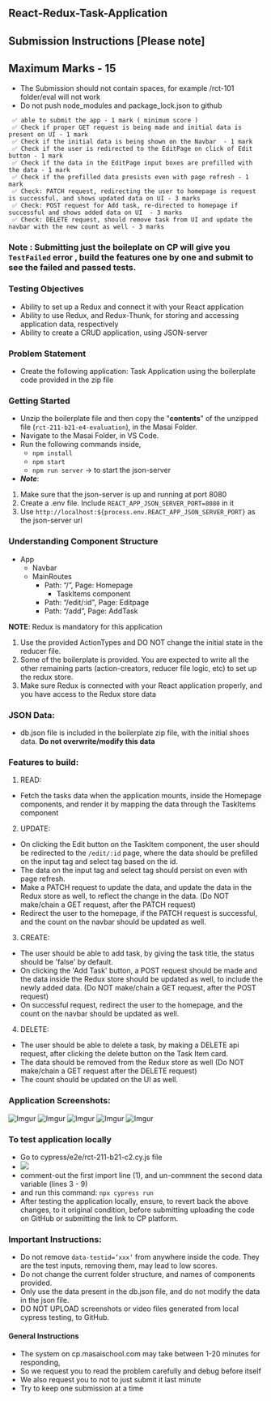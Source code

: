 ## React-Redux-Task-Application

## Submission Instructions [Please note]

## Maximum Marks - 15

- The Submission should not contain spaces, for example /rct-101 folder/eval will not work
- Do not push node_modules and package_lock.json to github

```
 ✅ able to submit the app - 1 mark ( minimum score )
 ✅ Check if proper GET request is being made and initial data is present on UI - 1 mark
 ✅ Check if the initial data is being shown on the Navbar  - 1 mark
 ✅ Check if the user is redirected to the EditPage on click of Edit button - 1 mark
 ✅ Check if the data in the EditPage input boxes are prefilled with the data - 1 mark
 ✅ Check if the prefilled data presists even with page refresh - 1 mark
 ✅ Check: PATCH request, redirecting the user to homepage is request is successful, and shows updated data on UI - 3 marks
 ✅ Check: POST request for Add task, re-directed to homepage if successful and shows added data on UI  - 3 marks
 ✅ Check: DELETE request, should remove task from UI and update the navbar with the new count as well - 3 marks
```

### Note : Submitting just the boileplate on CP will give you `TestFailed` error , build the features one by one and submit to see the failed and passed tests.

### Testing Objectives

- Ability to set up a Redux and connect it with your React application
- Ability to use Redux, and Redux-Thunk, for storing and accessing application data, respectively
- Ability to create a CRUD application, using JSON-server

### Problem Statement

- Create the following application: Task Application using the boilerplate code provided in the zip file

### Getting Started

- Unzip the boilerplate file and then copy the "**contents**" of the unzipped file (`rct-211-b21-e4-evaluation`), in the Masai Folder.
- Navigate to the Masai Folder, in VS Code.
- Run the following commands inside,
  - `npm install`
  - `npm start`
  - `npm run server` -> to start the json-server
- **_Note_**:

1. Make sure that the json-server is up and running at port 8080
2. Create a .env file. Include `REACT_APP_JSON_SERVER_PORT=8080` in it
3. Use `http://localhost:${process.env.REACT_APP_JSON_SERVER_PORT}` as the json-server url

### Understanding Component Structure

- App
  - Navbar
  - MainRoutes
    - Path: “/”, Page: Homepage
      - TaskItems component
    - Path: “/edit/:id", Page: Editpage
    - Path: “/add”, Page: AddTask

**NOTE**: Redux is mandatory for this application

1. Use the provided ActionTypes and DO NOT change the initial state in the reducer file.
2. Some of the boilerplate is provided. You are expected to write all the other remaining parts (action-creators, reducer file logic, etc) to set up the redux store.
3. Make sure Redux is connected with your React application properly, and you have access to the Redux store data

### JSON Data:

- db.json file is included in the boilerplate zip file, with the initial shoes data. **Do not overwrite/modify this data**

### Features to build:

1. READ:

- Fetch the tasks data when the application mounts, inside the Homepage components, and render it by mapping the data through the TaskItems component

2. UPDATE:

- On clicking the Edit button on the TaskItem component, the user should be redirected to the `/edit/:id` page, where the data should be prefilled on the input tag and select tag based on the id.
- The data on the input tag and select tag should persist on even with page refresh.
- Make a PATCH request to update the data, and update the data in the Redux store as well, to reflect the change in the data. (Do NOT make/chain a GET request, after the PATCH request)
- Redirect the user to the homepage, if the PATCH request is successful, and the count on the navbar should be updated as well.

3. CREATE:

- The user should be able to add task, by giving the task title, the status should be 'false' by default.
- On clicking the 'Add Task' button, a POST request should be made and the data inside the Redux store should be updated as well, to include the newly added data.
  (Do NOT make/chain a GET request, after the POST request)
- On successful request, redirect the user to the homepage, and the count on the navbar should be updated as well.

4. DELETE:

- The user should be able to delete a task, by making a DELETE api request, after clicking the delete button on the Task Item card.
- The data should be removed from the Redux store as well (Do NOT make/chain a GET request after the DELETE request)
- The count should be updated on the UI as well.

### Application Screenshots:

![Imgur](https://i.imgur.com/WslykPU.png)
![Imgur](https://i.imgur.com/dYdYqFq.png)
![Imgur](https://i.imgur.com/nBfFZju.png)
![Imgur](https://i.imgur.com/wyKUbNM.png)
![Imgur](https://i.imgur.com/nBfFZju.png)

### To test application locally

- Go to cypress/e2e/rct-211-b21-c2.cy.js file
- ![](https://i.imgur.com/nMJCCDL.png)
- comment-out the first import line (1), and un-commnent the second data variable (lines 3 - 9)
- and run this command: `npx cypress run`
- After testing the application locally, ensure, to revert back the above changes, to it original condition, before submitting uploading the code on GitHub or submitting the link to CP platform.

### Important Instructions:

- Do not remove `data-testid=’xxx’` from anywhere inside the code. They are the test inputs, removing them, may lead to low scores.
- Do not change the current folder structure, and names of components provided.
- Only use the data present in the db.json file, and do not modify the data in the json file.
- DO NOT UPLOAD screenshots or video files generated from local cypress testing, to GitHub.

#### General Instructions

- The system on cp.masaischool.com may take between 1-20 minutes for responding,
- So we request you to read the problem carefully and debug before itself
- We also request you to not to just submit it last minute
- Try to keep one submission at a time
